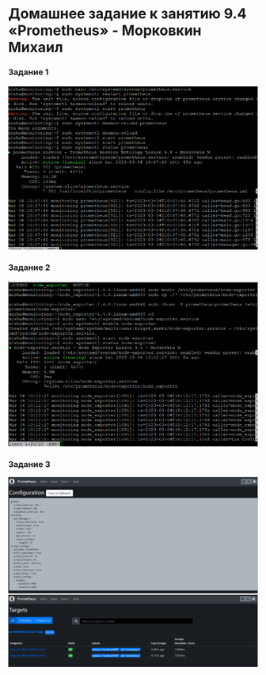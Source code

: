 # Домашнее задание к занятию 9.4 «Prometheus» - Морковкин Михаил
### Задание 1

![alt text](https://github.com/pseudowind/gitlab-hw/blob/main/img/prometheus/1.1.png)

### Задание 2
![alt text](https://github.com/pseudowind/gitlab-hw/blob/main/img/prometheus/2.1.png)

### Задание 3
![alt text](https://github.com/pseudowind/gitlab-hw/blob/main/img/prometheus/3.1.png)
![alt text](https://github.com/pseudowind/gitlab-hw/blob/main/img/prometheus/3.2.png)
